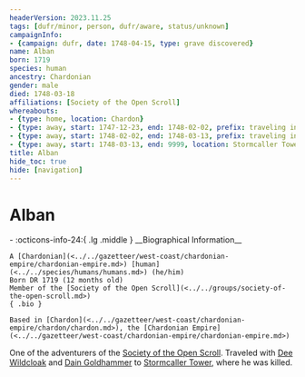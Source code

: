 ```yaml
---
headerVersion: 2023.11.25
tags: [dufr/minor, person, dufr/aware, status/unknown]
campaignInfo:
- {campaign: dufr, date: 1748-04-15, type: grave discovered}
name: Alban
born: 1719
species: human
ancestry: Chardonian
gender: male
died: 1748-03-18
affiliations: [Society of the Open Scroll]
whereabouts:
- {type: home, location: Chardon}
- {type: away, start: 1747-12-23, end: 1748-02-02, prefix: traveling in, location: Yeraad River Basin}
- {type: away, start: 1748-02-02, end: 1748-03-13, prefix: traveling in, location: Dunmar}
- {type: away, start: 1748-03-13, end: 9999, location: Stormcaller Tower}
title: Alban
hide_toc: true
hide: [navigation]
---
```

# Alban
<div class="grid cards ext-narrow-margin ext-one-column" markdown>
- :octicons-info-24:{ .lg .middle } __Biographical Information__

    A [Chardonian](<../../gazetteer/west-coast/chardonian-empire/chardonian-empire.md>) [human](<../../species/humans/humans.md>) (he/him)  
    Born DR 1719 (12 months old)  
    Member of the [Society of the Open Scroll](<../../groups/society-of-the-open-scroll.md>)  
    { .bio }

    Based in [Chardon](<../../gazetteer/west-coast/chardonian-empire/chardon/chardon.md>), the [Chardonian Empire](<../../gazetteer/west-coast/chardonian-empire/chardonian-empire.md>)
</div>



One of the adventurers of the [Society of the Open Scroll](<../../groups/society-of-the-open-scroll.md>). Traveled with [Dee Wildcloak](<../halflings/dee-wildcloak.md>) and [Dain Goldhammer](<../dwarves/dain-goldhammer.md>) to [Stormcaller Tower](<../../gazetteer/greater-dunmar/dunmari-basin/stormcaller-tower.md>), where he was killed. 

